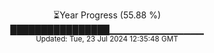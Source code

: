 <p align="center">
⏳Year Progress (55.88 %) <br>
████████████████▁▁▁▁▁▁▁▁▁▁▁▁▁▁ <br>
<sub>Updated: Tue, 23 Jul 2024 12:35:48 GMT</sub>
</p>


